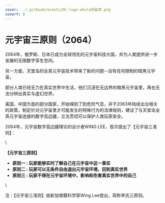 ```yaml
---
cover: ../.gitbook/assets/DC-logo-whole的副本.png
coverY: 0
---
```


# 元宇宙三原则（2064）

2064年，俄罗斯、日本已成为全球领先的元宇宙科技大国，并为人类提供进一步发展的无限数字孪生空间。

另一方面，天堂岛的全真元宇宙技术带来了新的问题--没有任何限制的暗黑元宇宙。

部分人类已经无力在真实世界中生活，他们沉浸在无边界的暗黑元宇宙里，再也无法分辨出真实与虚幻世界。

美国、中国为首的部分国家，开始嗅到了到危险气息，并于2063年陆续出台相关的政策，制定针对元宇宙里才可能发生的特殊行为的法律规则，建设了与天堂岛全真元宇宙连接的数字高边疆，立法贯彻可以保护人类玩家安全。

2064年，元宇宙数字高边疆理论的设计者WING LEE，首次提出了【元宇宙三准则】：

\


**【元宇宙三原则】**

* **原则一 : 玩家能够实时了解自己在元宇宙中这一事实**
* **原则二 : 玩家可以无条件自由退出元宇宙环境，回到真实世界**
* **原则三 : 玩家不得在元宇宙环境中，影响和伤害真实世界中的自己**

\


注：【元宇宙三准则】由新加坡籍科学家Wing Lee提出，简称李氏三原则。
